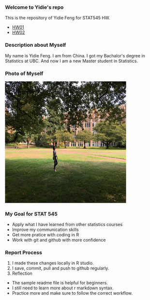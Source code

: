 ### Welcome to Yidie's repo
This is the repository of Yidie Feng for STAT545 HW.
- [HW01](https://github.com/yidie/STAT545-hw-Feng-Yidie/tree/master/hw01)
- [HW02](https://github.com/yidie/STAT545-hw-Feng-Yidie/tree/master/hw02) 

### Description about Myself
My name is Yidie Feng. I am from China. I got my Bachalor's degree in Statistics at UBC. And now I am a new Master student in Statistics.

### Photo of Myself
<img src="IMG_9783.JPG" height="400px" width="400px" />

### My Goal for STAT 545
* Apply what I have learned from other statistics courses
* Improve my communication skills
* Get more pratice with coding in R
* Work with git and github with more confidence

### Report Process
1. I made these changes locally in R studio.
2. I save, commit, pull and push to github regularly.
3. Reflection 
- The sample readme file is helpful for beginners. 
- I still need to learn more about r markdown syntax.
- Practice more and make sure to follow the correct workflow.
